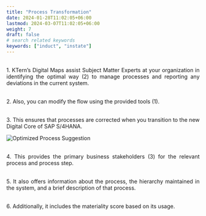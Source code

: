 ```yaml
---
title: "Process Transformation"
date: 2024-01-28T11:02:05+06:00
lastmod: 2024-03-07T11:02:05+06:00
weight: 7
draft: false
# search related keywords
keywords: ["induct", "instate"]
---
```

<div style='text-align: justify;'>

</br>1. KTern’s Digital Maps assist Subject Matter Experts at your organization in identifying the optimal way (2) to manage processes and reporting any deviations in the current system. 

</br>2. Also, you can modify the flow using the provided tools (1).

</br>3. This ensures that processes are corrected when you transition to the new Digital Core of SAP S/4HANA.

![Optimized Process Suggestion](https://storage.googleapis.com/ktern-public-files/product-documentation/Digital%20Maps/62_optimized_process_suggestion_business_transformation_assessment_digital_maps.png)

</br>4. This provides the primary business stakeholders (3) for the relevant process and process step. 

</br>5. It also offers information about the process, the hierarchy maintained in the system, and a brief description of that process. 

</br>6. Additionally, it includes the materiality score based on its usage.

</div>